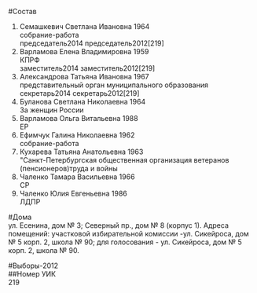#Состав  
1. Семашкевич Светлана Ивановна 1964  
    собрание-работа  
    председатель2014 председатель2012[219]  
2. Варламова Елена Владимировна 1959  
    КПРФ  
    заместитель2014 заместитель2012[219]  
3. Александрова Татьяна Ивановна 1967  
    представительный орган муниципального образования  
    секретарь2014 секретарь2012[219]  
4. Буланова Светлана Николаевна 1964  
    За женщин России  
5. Варламова Ольга Витальевна 1988  
    ЕР  
6. Ефимчук Галина Николаевна 1962  
    собрание-работа  
7. Кухарева Татьяна Анатольевна 1963  
    "Санкт-Петербургская общественная организация ветеранов (пенсионеров)труда и войны  
8. Чаленко Тамара Васильевна 1966  
    СР  
9. Чаленко Юлия Евгеньевна 1986  
    ЛДПР  

#Дома  
ул. Есенина, дом № 3; Северный пр., дом № 8 (корпус 1). Адреса помещений: участковой избирательной комиссии -ул. Сикейроса, дом № 5 корп. 2, школа № 90; для голосования - ул. Сикейроса, дом № 5 корп. 2, школа № 90.  
  
#Выборы-2012  
##Номер УИК  
219  
